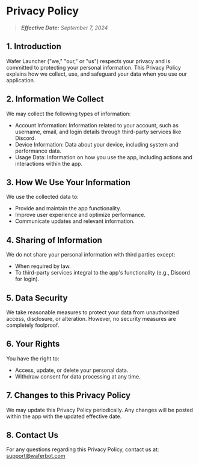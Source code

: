 # Privacy Policy

> _**Effective Date:** September 7, 2024_

## 1. Introduction

Wafer Launcher ("we," "our," or "us") respects your privacy and is committed to protecting your personal information. This Privacy Policy explains how we collect, use, and safeguard your data when you use our application.

## 2. Information We Collect

We may collect the following types of information:

-   Account Information: Information related to your account, such as username, email, and login details through third-party services like Discord.
-   Device Information: Data about your device, including system and performance data.
-   Usage Data: Information on how you use the app, including actions and interactions within the app.

## 3. How We Use Your Information

We use the collected data to:

-   Provide and maintain the app functionality.
-   Improve user experience and optimize performance.
-   Communicate updates and relevant information.

## 4. Sharing of Information

We do not share your personal information with third parties except:

-   When required by law.
-   To third-party services integral to the app's functionality (e.g., Discord for login).

## 5. Data Security

We take reasonable measures to protect your data from unauthorized access, disclosure, or alteration. However, no security measures are completely foolproof.

## 6. Your Rights

You have the right to:

-   Access, update, or delete your personal data.
-   Withdraw consent for data processing at any time.

## 7. Changes to this Privacy Policy

We may update this Privacy Policy periodically. Any changes will be posted within the app with the updated effective date.

## 8. Contact Us

For any questions regarding this Privacy Policy, contact us at: [support@waferbot.com](mailto:support@waferbot.com)
